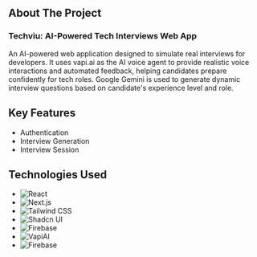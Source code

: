## About The Project

### Techviu: AI-Powered Tech Interviews Web App

An AI-powered web application designed to simulate real interviews for developers. It uses vapi.ai as the AI voice agent to provide realistic voice interactions and automated feedback, helping candidates prepare confidently for tech roles. Google Gemini is used to generate dynamic interview questions based on candidate's experience level and role.

## Key Features

- Authentication
- Interview Generation
- Interview Session

## Technologies Used

- ![React](https://img.shields.io/badge/react-black?style=for-the-badge&logo=react)
- ![Next.js](https://img.shields.io/badge/nextjs-black?style=for-the-badge&logo=next.js&logoColor=white)
- ![Tailwind CSS](https://img.shields.io/badge/tailwind-black?style=for-the-badge&logo=tailwind%20css)
- ![Shadcn UI](https://img.shields.io/badge/shadcnui-black?style=for-the-badge&logo=shadcnui)
- ![Firebase](https://img.shields.io/badge/firebase-black?style=for-the-badge&logo=firebase&logoColor=orange)
- ![VapiAI](https://img.shields.io/badge/vapi_ai-black?style=for-the-badge&logo=data:image/png;base64,iVBORw0KGgoAAAANSUhEUgAAABAAAAAQCAMAAAAoLQ9TAAAAPFBMVEVHcEz///////////////////////////////////////////////////////////////////////////+PybD1AAAAE3RSTlMAjQF4DSz7MOi8GZjJ5VZhaOs2CgiZRgAAAFlJREFUGNOdjksOwCAIBVHEX7XavvvftdEQ69rZMZkAREe4boRITHcqmkdyLsE3FQz4+/YAq5AKlAJUUWENJmZtDXHMNSxhrxnY//D7ADFsn4xkD4gyc6ZTPgBhA4oJo6ggAAAAAElFTkSuQmCC)
- ![Firebase](https://img.shields.io/badge/gemini-black?style=for-the-badge&logo=googlegemini&logoColor=blue)
